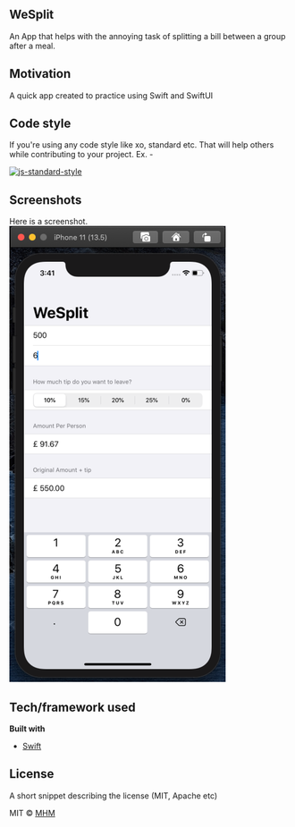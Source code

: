 ## WeSplit
An App that helps with the annoying task of splitting a bill between a group after a meal.

## Motivation
A quick app created to practice using Swift and SwiftUI

## Code style
If you're using any code style like xo, standard etc. That will help others while contributing to your project. Ex. -

[![js-standard-style](https://img.shields.io/badge/code%20style-standard-brightgreen.svg?style=flat)](https://github.com/feross/standard)
 
## Screenshots
Here is a screenshot.
![alt text](https://github.com/marvinhm/WeSplit/blob/master/wesplit_img.png?raw=true)


## Tech/framework used

<b>Built with</b>
- [Swift](https://www.apple.com/uk/swift/)

## License
A short snippet describing the license (MIT, Apache etc)

MIT © [MHM]()
